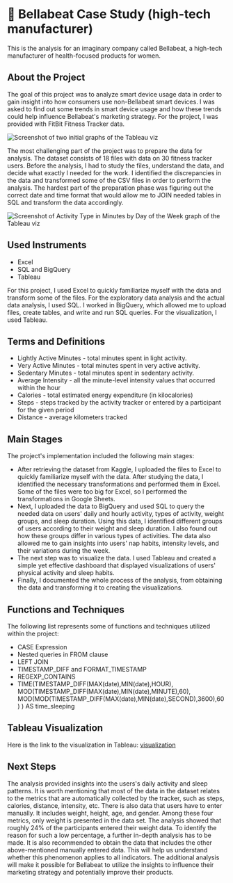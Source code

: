 # :runner: Bellabeat Case Study (high-tech manufacturer)
This is the analysis for an imaginary company called Bellabeat, a high-tech manufacturer of health-focused products for women.

## About the Project
The goal of this project was to analyze smart device usage data in order to gain insight into how consumers use non-Bellabeat smart
devices. I was asked to find out some trends in smart device usage and how these trends could help influence Bellabeat's marketing strategy.
For the project, I was provided with FitBit Fitness Tracker data.

![Screenshot of two initial graphs of the Tableau viz](https://github.com/LegendaryStarLordHV/Bellabeat_Case_Study/assets/43511883/b8f25a34-d820-42c3-b679-490aec96f18a)

The most challenging part of the project was to prepare the data for analysis. The dataset consists of 18 files with data on 30 fitness tracker users. Before the analysis, I had to study the files, understand the data, and decide what exactly I needed for the work. I identified the discrepancies in the data and transformed some of the CSV files in order to perform the analysis. The hardest part of the preparation phase was figuring out the correct date and time format that would allow me to JOIN needed tables in SQL and transform the data accordingly. 

![Screenshot of Activity Type in Minutes by Day of the Week graph of the Tableau viz](https://github.com/LegendaryStarLordHV/Bellabeat_Case_Study/assets/43511883/e711859d-9248-4061-9370-ffa3e320d268)


## Used Instruments
- Excel
- SQL and BigQuery
- Tableau
  
For this project, I used Excel to quickly familiarize myself with the data and transform some of the files. For the exploratory data analysis and the actual data analysis, I used SQL.
I worked in BigQuery, which allowed me to upload files, create tables, and write and run SQL queries. For the visualization, I used Tableau.

## Terms and Definitions
- Lightly Active Minutes - total minutes spent in light activity.
- Very Active Minutes - total minutes spent in very active activity.
- Sedentary Minutes - total minutes spent in sedentary activity.
- Average Intensity - all the minute-level
intensity values that occurred within the hour
- Calories - total estimated energy expenditure (in
kilocalories)
- Steps - steps tracked by the activity tracker or entered by a participant for the given period
- Distance - average kilometers tracked

## Main Stages 
The project's implementation included the following main stages:
- After retrieving the dataset from Kaggle, I uploaded the files to Excel to quickly familiarize myself with the data. After studying the data, I identified the necessary transformations and performed them in Excel. Some of the files were too big for Excel, so I performed the transformations in Google Sheets.
-  Next, I uploaded the data to BigQuery and used SQL to query the needed data on users' daily and hourly activity, types of activity, weight groups, and sleep duration. Using this data, I identified different groups of users according to their weight and sleep duration. I also found out how these groups differ in various types of activities. The data also allowed me to gain insights into users' nap habits, intensity levels, and their variations during the week.
- The next step was to visualize the data. I used Tableau and created a simple yet effective dashboard that displayed visualizations of users' physical activity and sleep habits.
- Finally, I documented the whole process of the analysis, from obtaining the data and transforming it to creating the visualizations.
  
## Functions and Techniques
The following list represents some of functions and techniques utilized within the project:
- CASE Expression
- Nested queries in FROM clause
- LEFT JOIN
- TIMESTAMP_DIFF and FORMAT_TIMESTAMP
- REGEXP_CONTAINS
- TIME(TIMESTAMP_DIFF(MAX(date),MIN(date),HOUR),
  MOD(TIMESTAMP_DIFF(MAX(date),MIN(date),MINUTE),60),
  MOD(MOD(TIMESTAMP_DIFF(MAX(date),MIN(date),SECOND),3600),60) ) AS time_sleeping

## Tableau Visualization
Here is the link to the visualization in Tableau: [visualization](https://public.tableau.com/app/profile/vlad.horbachenko/viz/BellabeatCaseStudy_17048766878430/Dashboard)

## Next Steps
The analysis provided insights into the users's daily activity and sleep patterns. It is worth mentioning that most of the data in the dataset relates to the metrics that are automatically collected by the tracker, such as steps, calories, distance, intensity, etc. There is also data that users have to enter manually. It includes weight, height, age, and gender. Among these four metrics, only weight is presented in the data set. The analysis showed that roughly 24% of the participants entered their weight data. To identify the reason for such a low percentage, a further in-depth analysis has to be made. It is also recommended to obtain the data that includes the other above-mentioned manually entered data. This will help us understand whether this phenomenon applies to all indicators. The additional analysis will make it possible for Bellabeat to utilize the insights to influence their marketing strategy and potentially improve their products.
